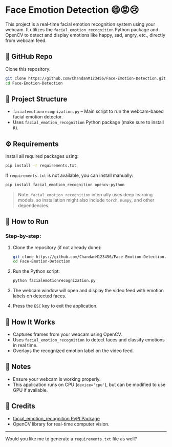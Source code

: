 
# Face Emotion Detection 😄😡😢

This project is a real-time facial emotion recognition system using your webcam. It utilizes the `facial_emotion_recognition` Python package and OpenCV to detect and display emotions like happy, sad, angry, etc., directly from webcam feed.

## 🔗 GitHub Repo

Clone this repository:

```bash
git clone https://github.com/ChandanM123456/Face-Emotion-Detection.git
cd Face-Emotion-Detection
```

## 📁 Project Structure

* `facialemotionrecognization.py` – Main script to run the webcam-based facial emotion detector.
* Uses `facial_emotion_recognition` Python package (make sure to install it).

## ⚙️ Requirements

Install all required packages using:

```bash
pip install -r requirements.txt
```

If `requirements.txt` is not available, you can install manually:

```bash
pip install facial_emotion_recognition opencv-python
```

> Note: `facial_emotion_recognition` internally uses deep learning models, so installation might also include `torch`, `numpy`, and other dependencies.

## 🚀 How to Run

### Step-by-step:

1. Clone the repository (if not already done):

   ```bash
   git clone https://github.com/ChandanM123456/Face-Emotion-Detection.git
   cd Face-Emotion-Detection
   ```

2. Run the Python script:

   ```bash
   python facialemotionrecognization.py
   ```

3. The webcam window will open and display the video feed with emotion labels on detected faces.

4. Press the `ESC` key to exit the application.

## 🧠 How It Works

* Captures frames from your webcam using OpenCV.
* Uses `facial_emotion_recognition` to detect faces and classify emotions in real time.
* Overlays the recognized emotion label on the video feed.

## 📌 Notes

* Ensure your webcam is working properly.
* This application runs on CPU (`device='cpu'`), but can be modified to use GPU if available.

## 🙌 Credits

* [facial\_emotion\_recognition PyPI Package](https://pypi.org/project/facial-emotion-recognition/)
* OpenCV library for real-time computer vision.

---

Would you like me to generate a `requirements.txt` file as well?
